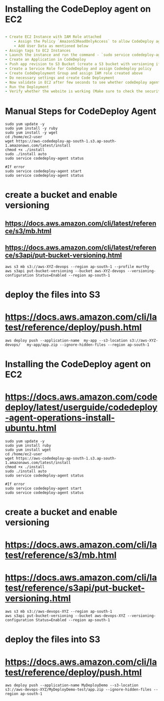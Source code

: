 
# Installing the CodeDeploy agent on EC2
```YAML

- Create EC2 Instance with IAM Role attached
    - Assign the Policy `AmazonS3ReadOnlyAccess` to allow CodeDeploy agent to read the version from S3 Bucket
    - Add User Data as mentioned below
- Assign tags to EC2 Instances
- Launch the instance and run the command - `sudo service codedeploy-agent status` to validate - CodeDeploy Agent is not running in EC2 instance
- Create an Application in CodeDeploy
- Push app revision to S3 Bucket (create a S3 bucket with versioning if its not created) - see section - **deploy the files into S3** below
- Create a Service Role for CodeDeploy and assign Codedeploy policy
- Create CodeDeployment Group and assign IAM role created above
- Do necessary settings and create Code Deployment
- Now validate in EC2 after few seconds to see whether codeDeploy agent has been installed `sudo service codedeploy-agent status`
- Run the Deployment
- Verify whether the website is working (Make sure to check the security group of ec2 instance)
```
# Manual Steps for CodeDeploy Agent
```
sudo yum update -y
sudo yum install -y ruby
sudo yum install -y wget
cd /home/ec2-user
wget https://aws-codedeploy-ap-south-1.s3.ap-south-1.amazonaws.com/latest/install
chmod +x ./install
sudo ./install auto
sudo service codedeploy-agent status

#If error
sudo service codedeploy-agent start
sudo service codedeploy-agent status
```


# create a bucket and enable versioning
## https://docs.aws.amazon.com/cli/latest/reference/s3/mb.html
## https://docs.aws.amazon.com/cli/latest/reference/s3api/put-bucket-versioning.html
```
aws s3 mb s3://aws-XYZ-devops --region ap-south-1 --profile murthy
aws s3api put-bucket-versioning --bucket aws-XYZ-devops --versioning-configuration Status=Enabled --region ap-south-1 
```

# deploy the files into S3
# https://docs.aws.amazon.com/cli/latest/reference/deploy/push.html
```
aws deploy push --application-name 	my-app --s3-location s3://aws-XYZ-devops/	my-app/app.zip --ignore-hidden-files --region ap-south-1 
```


# Installing the CodeDeploy agent on EC2
# https://docs.aws.amazon.com/codedeploy/latest/userguide/codedeploy-agent-operations-install-ubuntu.html
```
sudo yum update -y
sudo yum install ruby
sudo yum install wget
cd /home/ec2-user
wget https://aws-codedeploy-ap-south-1.s3.ap-south-1.amazonaws.com/latest/install
chmod +x ./install
sudo ./install auto
sudo service codedeploy-agent status

#If error
sudo service codedeploy-agent start
sudo service codedeploy-agent status
```


# create a bucket and enable versioning
# https://docs.aws.amazon.com/cli/latest/reference/s3/mb.html
# https://docs.aws.amazon.com/cli/latest/reference/s3api/put-bucket-versioning.html
```
aws s3 mb s3://aws-devops-XYZ --region ap-south-1 
aws s3api put-bucket-versioning --bucket aws-devops-XYZ --versioning-configuration Status=Enabled --region ap-south-1 
```

# deploy the files into S3
# https://docs.aws.amazon.com/cli/latest/reference/deploy/push.html
```
aws deploy push --application-name MyDeployDemo --s3-location s3://aws-devops-XYZ/MyDeployDemo-test/app.zip --ignore-hidden-files --region ap-south-1 
```